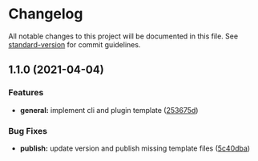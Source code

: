 # Changelog

All notable changes to this project will be documented in this file. See [standard-version](https://github.com/conventional-changelog/standard-version) for commit guidelines.

## 1.1.0 (2021-04-04)


### Features

* **general:** implement cli and plugin template ([253675d](https://github.com/tobua/create-react-native-plugin/commit/253675df6c1caa8f344d75db29a316fcdb4c4804))


### Bug Fixes

* **publish:** update version and publish missing template files ([5c40dba](https://github.com/tobua/create-react-native-plugin/commit/5c40dbabb1c4fb06ca49bf662344000b26f51c1f))
